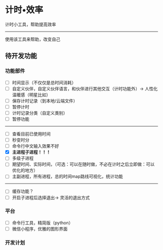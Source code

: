 # 计时•效率
计时小工具，帮助提高效率

--------

使用该工具来帮助，改变自己

## 待开发功能
### 功能部件
- [ ] 时间显示（不仅仅是总时间消耗）
- [ ] 自定义伙伴，自定义伙伴语言，和伙伴进行其他交互（计时功能外）-> 人性化温暖感（明星比如）
- [ ] 保存计时记录（到本地/云端文件）
- [ ] 暂停计时
- [ ] 计时记录分类（自定义类别）
- [ ] 暂停功能
--------

- [ ] 查看目前已使用时间
- [ ] 秒变时分
- [ ] 命令行中文输入效果不好
- [x] **主进程子进程！！！**
- [ ] 多级子进程
- [ ] 期望时间、实际时间，（可选：可以在随时做，不必在计时之后立即做：可以优化的地方）
- [ ] 主副进程，所有进程，总的时间map路线可视化，统计功能

--------

- [ ] 缓存功能？
- [ ] 开启子进程后选择退出-> 灵活的退出方式

### 平台
- [ ] 命令行工具，精简版（python）
- [ ] 微信小程序，优雅的图形界面
### 开发计划

